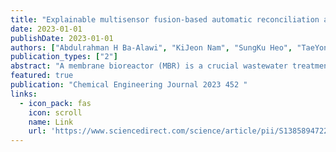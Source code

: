 ```yaml
---
title: "Explainable multisensor fusion-based automatic reconciliation and imputation of faulty and missing data in membrane bioreactor plants for fouling alleviation and energy saving"
date: 2023-01-01
publishDate: 2023-01-01
authors: ["Abdulrahman H Ba-Alawi", "KiJeon Nam", "SungKu Heo", "TaeYong Woo", "Hanaa Aamer", "ChangKyoo Yoo"]
publication_types: ["2"]
abstract: "A membrane bioreactor (MBR) is a crucial wastewater treatment unit that requires continuous and precise monitoring to ensure stable operation and avoid energy loss. Sensor malfunction in MBR plants leads to missing and faulty measurements that negatively affect the control of membrane fouling and energy consumption. This study proposes an intelligent monitoring system to alleviate membrane fouling by the autonomous handling of sensor malfunctions in MBR plants using explainable AI (XAI) and a new multisensor fusion-based automated data reconciliation and imputation (MSF-ARI) approach. Missing and faulty data cases were used to validate the MSF-ARI approach in imputing the consecutive and point-to-point missing values and the detection, diagnosis, and reconciliation of the faulty data. Then, XAI analysis and an integrated biological-physical MBR model were utilized to evaluate the effect of MSF …"
featured: true
publication: "Chemical Engineering Journal 2023 452 "
links:
  - icon_pack: fas
    icon: scroll
    name: Link
    url: 'https://www.sciencedirect.com/science/article/pii/S138589472204699X'
---
```

